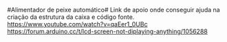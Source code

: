 #Alimentador de peixe automático#
Link de apoio onde conseguir ajuda na criação da estrutura da caixa e código fonte.
https://www.youtube.com/watch?v=qaEer1_0UBc
https://forum.arduino.cc/t/lcd-screen-not-diplaying-anything/1056288
